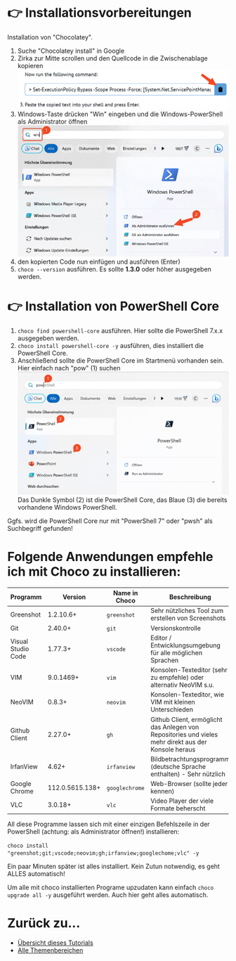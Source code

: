 # 👉 Installationsvorbereitungen

Installation von "Chocolatey".

1. Suche "Chocolatey install" in Google
2. Zirka zur Mitte scrollen und den Quellcode in die Zwischenablage kopieren
![Installatinsbefehl für Choco](assets/SCR-20230422-tgif.png)
1. Windows-Taste drücken "Win" eingeben und die Windows-PowerShell als Administrator öffnen
![Windows PowerShell im Startmenü](assets/SCR-20230422-tihd.jpeg)
1. den kopierten Code nun einfügen und ausführen (Enter)
2. `choco --version` ausführen. Es sollte **1.3.0** oder höher ausgegeben werden.

# 👉 Installation von PowerShell Core

1. `choco find powershell-core` ausführen. Hier sollte die PowerShell 7.x.x ausgegeben werden.
2. `choco install powershell-core -y` ausführen, dies installiert die PowerShell Core.
3. Anschließend sollte die PowerShell Core im Startmenü vorhanden sein. Hier einfach nach "pow" (1) suchen
![PowerShell Core im Startmenü](assets/SCR-20230422-tjyb.jpeg)
Das Dunkle Symbol (2) ist die PowerShell Core, das Blaue (3) die bereits vorhandene Windows PowerShell.

Ggfs. wird die PowerShell Core nur mit "PowerShell 7" oder "pwsh" als Suchbegriff gefunden!

# Folgende Anwendungen empfehle ich mit Choco zu installieren:

| Programm | Version    | Name in Choco | Beschreibung |
|----------|------------|---------------|--------------|
| Greenshot|1.2.10.6+   | `greenshot`   | Sehr nützliches Tool zum erstellen von Screenshots |
| Git      | 2.40.0+    | `git`         | Versionskontrolle |
| Visual Studio Code | 1.77.3+ | `vscode` | Editor / Entwicklungsumgebung für alle möglichen Sprachen |
| VIM      | 9.0.1469+  | `vim`         | Konsolen-Texteditor (sehr zu empfehle) oder alternativ NeoVIM s.u. |
| NeoVIM   | 0.8.3+     | `neovim`      | Konsolen-Texteditor, wie VIM mit kleinen Unterschieden |
| Github Client | 2.27.0+ | `gh`        | Github Client, ermöglicht das Anlegen von Repositories und vieles mehr direkt aus der Konsole heraus |
| IrfanView | 4.62+     | `irfanview`   | Bildbetrachtungsprogramm (deutsche Sprache enthalten) - Sehr nützlich |
| Google Chrome | 112.0.5615.138+ | `googlechrome` | Web-Browser (sollte jeder kennen) |
| VLC      | 3.0.18+    | `vlc`         | Video Player der viele Formate beherscht |

All diese Programme lassen sich mit einer einzigen Befehlszeile in der PowerShell (achtung: als Administrator öffnen!) installieren:

`choco install "greenshot;git;vscode;neovim;gh;irfanview;googlechome;vlc" -y`

Ein paar Minuten später ist alles installiert. Kein Zutun notwendig, es geht ALLES automatisch!

Um alle mit choco installierten Programe upzudaten kann einfach `choco upgrade all -y` ausgeführt werden. Auch hier geht alles automatisch.

# Zurück zu...

- [Übersicht dieses Tutorials](../../readme.md)
- [Alle Themenbereichen](https://github.com/bugfrei/itea.git)
